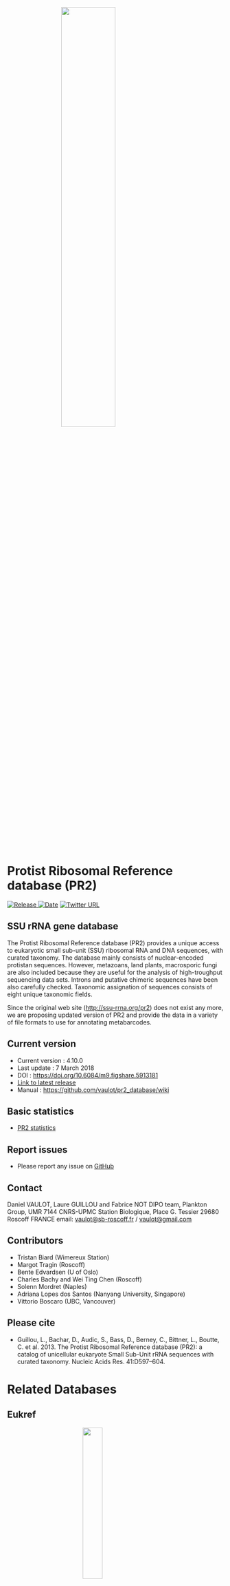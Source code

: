 <img src="img/pr2_logo" width="50%" style="display: block; margin: auto;" />

Protist Ribosomal Reference database (PR2)
==========================================

[![Release](https://img.shields.io/badge/release-4.10.0-blue.svg) ![Date](https://img.shields.io/badge/date-7%20March%202018-lightgrey.svg)](https://github.com/vaulot/pr2_database/releases) [![Twitter URL](https://img.shields.io/twitter/url/http/shields.io.svg?style=social)](https://twitter.com/intent/tweet?text=PR2%20database&url=https://github.com/vaulot/pr2_database&hashtags=PR2database)

SSU rRNA gene database
----------------------

The Protist Ribosomal Reference database (PR2) provides a unique access to eukaryotic small sub-unit (SSU) ribosomal RNA and DNA sequences, with curated taxonomy. The database mainly consists of nuclear-encoded protistan sequences. However, metazoans, land plants, macrosporic fungi are also included because they are useful for the analysis of high-troughput sequencing data sets. Introns and putative chimeric sequences have been also carefully checked. Taxonomic assignation of sequences consists of eight unique taxonomic fields.

Since the original web site (<http://ssu-rrna.org/pr2>) does not exist any more, we are proposing updated version of PR2 and provide the data in a variety of file formats to use for annotating metabarcodes.

Current version
---------------

-   Current version : 4.10.0
-   Last update : 7 March 2018
-   DOI : <https://doi.org/10.6084/m9.figshare.5913181>
-   [Link to latest release](https://github.com/vaulot/pr2_database/releases)
-   Manual : <https://github.com/vaulot/pr2_database/wiki>

Basic statistics
----------------

-   [PR2 statistics](https://vaulot.github.io/pr2/PR2_analysis.html)

Report issues
-------------

-   Please report any issue on [GitHub](https://github.com/vaulot/pr2_database/issues)

Contact
-------

Daniel VAULOT, Laure GUILLOU and Fabrice NOT DIPO team, Plankton Group, UMR 7144 CNRS-UPMC Station Biologique, Place G. Tessier 29680 Roscoff FRANCE email: <vaulot@sb-roscoff.fr> / <vaulot@gmail.com>

Contributors
------------

-   Tristan Biard (Wimereux Station)
-   Margot Tragin (Roscoff)
-   Bente Edvardsen (U of Oslo)
-   Charles Bachy and Wei Ting Chen (Roscoff)
-   Solenn Mordret (Naples)
-   Adriana Lopes dos Santos (Nanyang University, Singapore)
-   Vittorio Boscaro (UBC, Vancouver)

Please cite
-----------

-   Guillou, L., Bachar, D., Audic, S., Bass, D., Berney, C., Bittner, L., Boutte, C. et al. 2013. The Protist Ribosomal Reference database (PR2): a catalog of unicellular eukaryote Small Sub-Unit rRNA sequences with curated taxonomy. Nucleic Acids Res. 41:D597–604.

Related Databases
=================

Eukref
------

<img src="img/eukref_logo" width="30%" style="display: block; margin: auto;" /> PR2 will be incorporating annotations made by the [EukRef](http://eukref.org/) project as deposited in their [GitHub repository](https://github.com/eukref/curation).

PhytoRef (16S plastid)
----------------------

<img src="img/eukref_logo" width="30%" style="display: block; margin: auto;" /> Plastid 16S rRNA sequences are yet not included into PR2. These sequences are available from the the PhytoRef database available from [Figshare](https://figshare.com/articles/PhytoREF_a_reference_database_of_the_plastidial_16S_rRNA) or [PhytoRef](http://phytoref.sb-roscoff.fr/).
